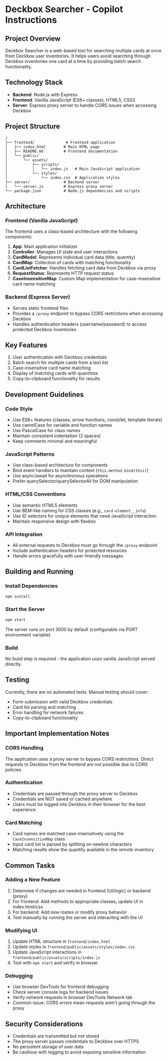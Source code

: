 # Deckbox Searcher - Copilot Instructions

## Project Overview
Deckbox Searcher is a web-based tool for searching multiple cards at once from Deckbox user inventories. It helps users avoid searching through Deckbox inventories one card at a time by providing batch search functionality.

## Technology Stack
- **Backend**: Node.js with Express
- **Frontend**: Vanilla JavaScript (ES6+ classes), HTML5, CSS3
- **Server**: Express proxy server to handle CORS issues when accessing Deckbox

## Project Structure

```
/
├── frontend/              # Frontend application
│   ├── index.html        # Main HTML page
│   ├── README.md         # Frontend documentation
│   └── public/
│       └── assets/
│           ├── scripts/
│           │   └── index.js   # Main JavaScript application
│           └── styles/
│               └── index.css  # Application styles
├── server/               # Backend server
│   └── server.js         # Express proxy server
└── package.json          # Node.js dependencies and scripts
```

## Architecture

### Frontend (Vanilla JavaScript)
The frontend uses a class-based architecture with the following components:

1. **App**: Main application initializer
2. **Controller**: Manages UI state and user interactions
3. **CardModel**: Represents individual card data (title, quantity)
4. **CardMap**: Collection of cards with matching functionality
5. **CardListFetcher**: Handles fetching card data from Deckbox via proxy
6. **RequestStatus**: Represents HTTP request status
7. **CaseInsensitiveMap**: Custom Map implementation for case-insensitive card name matching

### Backend (Express Server)
- Serves static frontend files
- Provides a `/proxy` endpoint to bypass CORS restrictions when accessing Deckbox
- Handles authentication headers (username/password) to access protected Deckbox inventories

## Key Features
1. User authentication with Deckbox credentials
2. Batch search for multiple cards from a text list
3. Case-insensitive card name matching
4. Display of matching cards with quantities
5. Copy-to-clipboard functionality for results

## Development Guidelines

### Code Style
- Use ES6+ features (classes, arrow functions, const/let, template literals)
- Use camelCase for variable and function names
- Use PascalCase for class names
- Maintain consistent indentation (2 spaces)
- Keep comments minimal and meaningful

### JavaScript Patterns
- Use class-based architecture for components
- Bind event handlers to maintain context (`this.method.bind(this)`)
- Use async/await for asynchronous operations
- Prefer querySelector/querySelectorAll for DOM manipulation

### HTML/CSS Conventions
- Use semantic HTML5 elements
- Use BEM-like naming for CSS classes (e.g., `card-element__info`)
- Use ID selectors for unique elements that need JavaScript interaction
- Maintain responsive design with flexbox

### API Integration
- All external requests to Deckbox must go through the `/proxy` endpoint
- Include authentication headers for protected resources
- Handle errors gracefully with user-friendly messages

## Building and Running

### Install Dependencies
```bash
npm install
```

### Start the Server
```bash
npm start
```
The server runs on port 3000 by default (configurable via PORT environment variable).

### Build
No build step is required - the application uses vanilla JavaScript served directly.

## Testing
Currently, there are no automated tests. Manual testing should cover:
- Form submission with valid Deckbox credentials
- Card list parsing and matching
- Error handling for network failures
- Copy-to-clipboard functionality

## Important Implementation Notes

### CORS Handling
The application uses a proxy server to bypass CORS restrictions. Direct requests to Deckbox from the frontend are not possible due to CORS policies.

### Authentication
- Credentials are passed through the proxy server to Deckbox
- Credentials are NOT saved or cached anywhere
- Users must be logged into Deckbox in their browser for the best experience

### Card Matching
- Card names are matched case-insensitively using the `CaseInsensitiveMap` class
- Input card list is parsed by splitting on newline characters
- Matching results show the quantity available in the remote inventory

## Common Tasks

### Adding a New Feature
1. Determine if changes are needed in frontend (UI/logic) or backend (proxy)
2. For frontend: Add methods to appropriate classes, update UI in index.html/css
3. For backend: Add new routes or modify proxy behavior
4. Test manually by running the server and interacting with the UI

### Modifying UI
1. Update HTML structure in `frontend/index.html`
2. Update styles in `frontend/public/assets/styles/index.css`
3. Update JavaScript interactions in `frontend/public/assets/scripts/index.js`
4. Test with `npm start` and verify in browser

### Debugging
- Use browser DevTools for frontend debugging
- Check server console logs for backend issues
- Verify network requests in browser DevTools Network tab
- Common issue: CORS errors mean requests aren't going through the proxy

## Security Considerations
- Credentials are transmitted but not stored
- The proxy server passes credentials to Deckbox over HTTPS
- No persistent storage of user data
- Be cautious with logging to avoid exposing sensitive information
